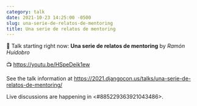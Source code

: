 ```yaml
---
category: talk
date: 2021-10-23 14:25:00 -0500
slug: una-serie-de-relatos-de-mentoring
title: Una serie de relatos de mentoring
---
```


:tada: Talk starting right now: **Una serie de relatos de mentoring** by *Ramón Huidobro*

:tv: https://youtu.be/HSpeDeik1ew

See the talk information at https://2021.djangocon.us/talks/una-serie-de-relatos-de-mentoring/

Live discussions are happening in <#885229363921043486>.